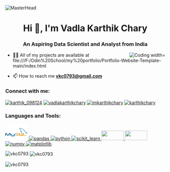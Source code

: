 ![MasterHead](https://camo.githubusercontent.com/f5a8ba4f28fe3ec8d5eb73dfa2303873b5d7122fb1ba08a5946e24d6c13e82c4/68747470733a2f2f6d656469612e6c6963646e2e636f6d2f646d732f696d6167652f4334443132415145536a37322d733567454b672f61727469636c652d636f7665725f696d6167652d736872696e6b5f3630305f323030302f302f313632363735333836373131303f653d3231343734383336343726763d6265746126743d4b6637594175775a74794347594c4e63682d4d676335654f432d376837754c5f646e424149677341465251)
<h1 align="center">Hi 👋, I'm Vadla Karthik Chary</h1>
<h3 align="center">An Aspiring Data Scientist and Analyst from India</h3>
<img align="right" alt="Coding width="400" src="https://assets-global.website-files.com/5c19100c2b50073e6ee69da1/60d35967a853a1b14851703b_All%20the%20data%20(1).gif">

- 👨‍💻 All of my projects are available at file:///F:/Odin%20School/my%20portfolio/Portfolio-Website-Template-main/index.html

- 📫 How to reach me **vkc0793@gmail.com**

<h3 align="left">Connect with me:</h3>
<p align="left">
<a href="https://twitter.com/karthik_098124" target="blank"><img align="center" src="https://raw.githubusercontent.com/rahuldkjain/github-profile-readme-generator/master/src/images/icons/Social/twitter.svg" alt="karthik_098124" height="30" width="40" /></a>
<a href="https://linkedin.com/in/vadlakarthikchary" target="blank"><img align="center" src="https://raw.githubusercontent.com/rahuldkjain/github-profile-readme-generator/master/src/images/icons/Social/linked-in-alt.svg" alt="vadlakarthikchary" height="30" width="40" /></a>
<a href="https://instagram.com/imkarthikchary" target="blank"><img align="center" src="https://raw.githubusercontent.com/rahuldkjain/github-profile-readme-generator/master/src/images/icons/Social/instagram.svg" alt="imkarthikchary" height="30" width="40" /></a>
<a href="https://www.hackerrank.com/karthikchary" target="blank"><img align="center" src="https://raw.githubusercontent.com/rahuldkjain/github-profile-readme-generator/master/src/images/icons/Social/hackerrank.svg" alt="karthikchary" height="30" width="40" /></a>
</p>

<h3 align="left">Languages and Tools:</h3>
<p align="left"> <a href="https://www.mysql.com/" target="_blank" rel="noreferrer"> <img src="https://raw.githubusercontent.com/devicons/devicon/master/icons/mysql/mysql-original-wordmark.svg" alt="mysql" width="70" height="50"/> </a> 
<a href="https://pandas.pydata.org/" target="_blank" rel="noreferrer"> <img src="https://imgs.search.brave.com/d7P93VyvR9Ae2uZ8kiqoXrHwGQqIE-b4gQm06U1lnK4/rs:fit:500:0:0/g:ce/aHR0cHM6Ly91cGxv/YWQud2lraW1lZGlh/Lm9yZy93aWtpcGVk/aWEvY29tbW9ucy9l/L2VkL1BhbmRhc19s/b2dvLnN2Zw.svg" alt="pandas" width="70" height="40"/> </a> 
<a href="https://www.python.org" target="_blank" rel="noreferrer"> <img src="https://imgs.search.brave.com/X-KcL3WhFH6BjhRH04KGWM_VjD2m3JIYThwHQh8tmpM/rs:fit:860:0:0/g:ce/aHR0cHM6Ly8xMDAw/bG9nb3MubmV0L3dw/LWNvbnRlbnQvdXBs/b2Fkcy8yMDIwLzA4/L1B5dGhvbi1Mb2dv/LTUwMHgzMTMucG5n" alt="python" width="70" height="40"/> </a>
  <a href="https://scikit-learn.org/" target="_blank" rel="noreferrer"> <img src="https://upload.wikimedia.org/wikipedia/commons/0/05/Scikit_learn_logo_small.svg" alt="scikit_learn" width="70" height="40"/> </a> <a href="https://seaborn.pydata.org/" target="_blank" rel="noreferrer"> <img src="https://imgs.search.brave.com/g5u30BKAoKKT2gVFcCtFgqWks21bdHdo8kE5pUc_2s0/rs:fit:860:0:0/g:ce/aHR0cHM6Ly9zZWFi/b3JuLnB5ZGF0YS5v/cmcvX2ltYWdlcy9s/b2dvLXdpZGUtbGln/aHRiZy5zdmc.svg" width="70" height="30"/> </a> <a href="https://learn.microsoft.com/en-us/power-bi/" target="_blank" rel="noreferrer"> <img src="https://encrypted-tbn0.gstatic.com/images?q=tbn:ANd9GcRmlvefOo3xLlCqfCoBoy7P3cwd6mj-Vji-iXR9s-5svL5WK1fnXzsKpcOb2_lTtcv69Q&usqp=CAU" width="70" height="30"/> </a> 
  <a href="https://numpy.org/doc/" target="_blank" rel="noreferrer"> <img src="https://imgs.search.brave.com/MMzbnttkf0ff4LThwplEfECW6H50fhDFEbaBYQCBYSs/rs:fit:860:0:0/g:ce/aHR0cHM6Ly91cGxv/YWQud2lraW1lZGlh/Lm9yZy93aWtpcGVk/aWEvY29tbW9ucy8z/LzMxL051bVB5X2xv/Z29fMjAyMC5zdmc.svg" alt="numpy" width="70" height="40"/> </a>
  <a href="https://matplotlib.org/stable/tutorials/index.html" target="_blank" rel="noreferrer"> <img src="https://imgs.search.brave.com/7JBfHx_31-Tk7Z523Am7_NcpAdrSypKkJsK3zOEs4uU/rs:fit:500:0:0/g:ce/aHR0cHM6Ly9tYXRw/bG90bGliLm9yZy8z/LjMuMi9fc3RhdGlj/L2xvZ28yX2NvbXBy/ZXNzZWQuc3Zn.svg" alt="matplotlib" width="70" height="40"/> </a>
</p>

<p><img align="left" src="https://github-readme-stats.vercel.app/api/top-langs?username=vkc0793&show_icons=true&locale=en&layout=compact" alt="vkc0793" /></p>

<p>&nbsp;<img align="center" src="https://github-readme-stats.vercel.app/api?username=vkc0793&show_icons=true&locale=en" alt="vkc0793" /></p>

<p><img align="center" src="https://github-readme-streak-stats.herokuapp.com/?user=vkc0793&" alt="vkc0793" /></p>
